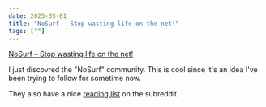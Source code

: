 ```yaml
---
date: 2025-05-01
title: "NoSurf – Stop wasting life on the net!"
tags: [""]
---
```


[NoSurf – Stop wasting life on the net!](https://nosurf.net/)

I just discovred the "NoSurf" community.
This is cool since it's an idea I've been trying to follow for sometime now.

They also have a nice [reading list](https://old.reddit.com/r/nosurf/comments/p73msh/digital_minimalism_reading_list/) on the subreddit.
